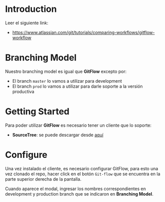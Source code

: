 # Introduction 
Leer el siguiente link:

- https://www.atlassian.com/git/tutorials/comparing-workflows/gitflow-workflow

# Branching Model

Nuestro branching model es igual que **GitFlow** excepto por:

- El branch `master` lo vamos a utilizar para development
- El branch `prod` lo vamos a utilizar para darle soporte a la versión productiva

# Getting Started
Para poder utilizar **GitFlow** es necesario tener un cliente que lo soporte:

- **SourceTree**: se puede descargar desde [aquí](https://www.sourcetreeapp.com/)

# Configure
Una vez instalado el cliente, es necesario configurar GitFlow, para esto una vez clonado el repo, hacer click en el botón `Git-flow` que se encuentra en la parte superior derecha de la pantalla. 

Cuando aparece el modal, ingresar los nombres correspondientes en development y production branch que se indicaron en **Branching Model**.

